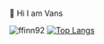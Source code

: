 ### 
👋 Hi I am Vans

![ffinn92](https://github-readme-stats.vercel.app/api?username=ffinn92&show_icons=true&theme=flag-india)
[![Top Langs](https://github-readme-stats.vercel.app/api/top-langs/?username=ffinn92&theme=flag-india&layout=compact)](https://github.com/ffinn92)


<!--
**ffinn92/ffinn92** is a ✨ _special_ ✨ repository because its `README.md` (this file) appears on your GitHub profile.

Here are some ideas to get you started:

- 🔭 I’m currently working on ...
- 🌱 I’m currently learning ...
- 👯 I’m looking to collaborate on ...
- 🤔 I’m looking for help with ...
- 💬 Ask me about ...
- 📫 How to reach me: ...
- 😄 Pronouns: ...
- ⚡ Fun fact: ...
-->
